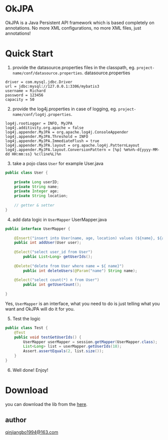 # OkJPA
OkJPA is a Java Persistent API framework which is based completely on annotations. No more
XML configurations, no more XML files, just annotations!

# Quick Start
1. provide the datasource.properties files in the classpath, eg. `project-name/conf/datasource.properties`.
datasource.properties

``` properties
driver = com.mysql.jdbc.Driver
url = jdbc:mysql://127.0.0.1:3306/mybatis3
username = Richard
password = 123456
capacity = 50
```
2. provide the log4j.properties in case of logging, eg. `project-name/conf/log4j.properties`.

```properties
log4j.rootLogger = INFO, MyJPA
log4j.additivity.org.apache = false
log4j.appender.MyJPA = org.apache.log4j.ConsoleAppender
log4j.appender.MyJPA.Threshold = INFO
log4j.appender.MyJPA.ImmediateFlush = true
log4j.appender.MyJPA.layout = org.apache.log4j.PatternLayout
log4j.appender.MyJPA.layout.ConversionPattern = [%p] %m%n%-d{yyyy-MM-dd HH:mm:ss} %c(line%L)%n
```
3. take a pojo class `User` for example
User.java
```java
public class User {
	
	private Long userID;
	private String name;
	private Integer age;
	private String location;
	
	// getter & setter
}
```
4. add data logic in `UserMapper`
UserMapper.java
```java
public interface UserMapper {
	
	@Insert("insert into User(name, age, location) values (${name}, ${age}, ${location})")
	public int addUser(User user);
	
	@Select("select user_id from User")
        public List<Long> getUserIds();
	
	@Delete("delete from User where name = ${ name}")
        public int deleteUsers(@Param("name") String name);
	
	@Select("select count(*) n from User")
        public int getUserCount();
    
}
```
Yes, `UserMapper` is an interface, what you need to do is just telling what you want and
OkJPA will do it for you.

5. Test the logic
```java
public class Test {
    @Test
    public void testGetUserIds() {
        UserMapper userMapper = session.getMapper(UserMapper.class);
        List<Long> list = userMapper.getUserIds(18);
        Assert.assertEquals(2, list.size());
    }
}
```

6. Well done! Enjoy!

# Download
you can download the lib from the [here](https://of7vtvi79.qnssl.com/OkJPA-1.0-SNAPSHOT.jar). 

## author
qinjiangbo1994@163.com
